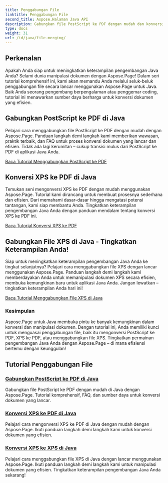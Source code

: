 ```yaml
---
title: Penggabungan File
linktitle: Penggabungan File
second_title: Aspose.Halaman Java API
description: Gabungkan file PostScript ke PDF dengan mudah dan konversi XPS ke PDF atau XPS di Java menggunakan Aspose.Page. Ikuti tutorial langkah demi langkah untuk konversi dokumen yang lancar.
type: docs
weight: 31
url: /id/java/file-merging/
---
```


## Perkenalan

Apakah Anda siap untuk meningkatkan keterampilan pengembangan Java Anda? Selami dunia manipulasi dokumen dengan Aspose.Page! Dalam seri tutorial komprehensif ini, kami akan memandu Anda melalui seluk-beluk penggabungan file secara lancar menggunakan Aspose.Page untuk Java. Baik Anda seorang pengembang berpengalaman atau penggemar coding, tutorial ini menawarkan sumber daya berharga untuk konversi dokumen yang efisien.

## Gabungkan PostScript ke PDF di Java

Pelajari cara menggabungkan file PostScript ke PDF dengan mudah dengan Aspose.Page. Panduan langkah demi langkah kami memberikan wawasan, praktik terbaik, dan FAQ untuk proses konversi dokumen yang lancar dan efisien. Tidak ada lagi kerumitan – cukup transisi mulus dari PostScript ke PDF di aplikasi Java Anda.

[Baca Tutorial Menggabungkan PostScript ke PDF](./postscript-to-pdf/)

## Konversi XPS ke PDF di Java

Temukan seni mengonversi XPS ke PDF dengan mudah menggunakan Aspose.Page. Tutorial kami dirancang untuk membuat prosesnya sederhana dan efisien. Dari memahami dasar-dasar hingga mengatasi potensi tantangan, kami siap membantu Anda. Tingkatkan keterampilan pengembangan Java Anda dengan panduan mendalam tentang konversi XPS ke PDF ini.

[Baca Tutorial Konversi XPS ke PDF](./xps-to-pdf/)

## Gabungkan File XPS di Java - Tingkatkan Keterampilan Anda!

Siap untuk meningkatkan keterampilan pengembangan Java Anda ke tingkat selanjutnya? Pelajari cara menggabungkan file XPS dengan lancar menggunakan Aspose.Page. Panduan langkah demi langkah kami memberdayakan Anda untuk memanipulasi dokumen XPS secara efisien, membuka kemungkinan baru untuk aplikasi Java Anda. Jangan lewatkan – tingkatkan keterampilan Anda hari ini!

[Baca Tutorial Menggabungkan File XPS di Java](./xps-to-xps/)

### Kesimpulan

Aspose.Page untuk Java membuka pintu ke banyak kemungkinan dalam konversi dan manipulasi dokumen. Dengan tutorial ini, Anda memiliki kunci untuk menguasai penggabungan file, baik itu mengonversi PostScript ke PDF, XPS ke PDF, atau menggabungkan file XPS. Tingkatkan permainan pengembangan Java Anda dengan Aspose.Page – di mana efisiensi bertemu dengan keunggulan!
## Tutorial Penggabungan File
### [Gabungkan PostScript ke PDF di Java](./postscript-to-pdf/)
Gabungkan file PostScript ke PDF dengan mudah di Java dengan Aspose.Page. Tutorial komprehensif, FAQ, dan sumber daya untuk konversi dokumen yang lancar.
### [Konversi XPS ke PDF di Java](./xps-to-pdf/)
Pelajari cara mengonversi XPS ke PDF di Java dengan mudah dengan Aspose.Page. Ikuti panduan langkah demi langkah kami untuk konversi dokumen yang efisien.
### [Konversi XPS ke XPS di Java](./xps-to-xps/)
Pelajari cara menggabungkan file XPS di Java dengan lancar menggunakan Aspose.Page. Ikuti panduan langkah demi langkah kami untuk manipulasi dokumen yang efisien. Tingkatkan keterampilan pengembangan Java Anda sekarang!